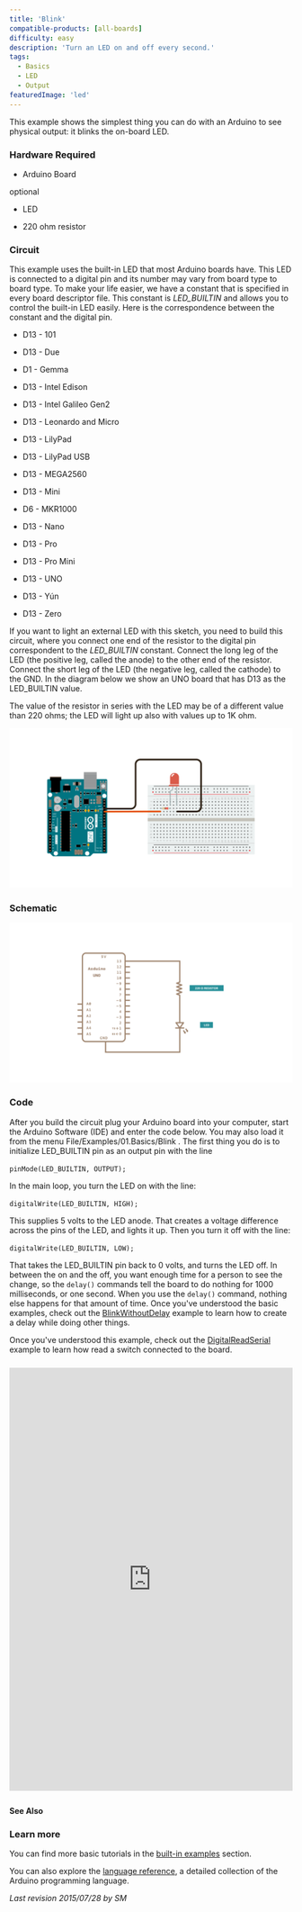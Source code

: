 ```yaml
---
title: 'Blink'
compatible-products: [all-boards]
difficulty: easy
description: 'Turn an LED on and off every second.'
tags: 
  - Basics
  - LED
  - Output
featuredImage: 'led'
---
```


This example shows the simplest thing you can do with an Arduino to see physical output: it blinks the on-board LED.

### Hardware Required

- Arduino Board

optional

- LED

- 220 ohm resistor

### Circuit

This example uses the built-in LED that most Arduino boards have. This LED is connected to a digital pin and its number may vary from board type to board type. To make your life easier, we have a constant that is specified in every board descriptor file. This constant is *LED_BUILTIN* and allows you to control the built-in LED easily. Here is the correspondence between the constant and the digital pin.

- D13 - 101

- D13 - Due

- D1  - Gemma

- D13 - Intel Edison

- D13 - Intel Galileo Gen2

- D13 - Leonardo and Micro

- D13 - LilyPad
- D13 - LilyPad USB

- D13 - MEGA2560
- D13 - Mini

- D6  - MKR1000
- D13 - Nano

- D13 - Pro

- D13 - Pro Mini

- D13 - UNO

- D13 - Yún

- D13 - Zero

If you want to light an external LED with this sketch, you need to build this circuit, where you connect one end of the resistor to the digital pin correspondent to the *LED_BUILTIN* constant.  Connect the long leg of the LED (the positive leg, called the anode) to the other end of the resistor. Connect the short leg of the LED (the negative leg, called the cathode) to the GND. In the diagram below we show an UNO board that has D13 as the LED_BUILTIN value.

The value of the resistor in series with the LED may be of a different value than 220 ohms; the LED will light up also with values up to 1K ohm.

![](assets/circuit.png)

### Schematic

![](assets/schematic.png)

### Code

After you build the circuit plug your Arduino board into your computer, start the Arduino Software (IDE) and enter the code below.  You may also load it from the menu File/Examples/01.Basics/Blink .
The first thing you do is to initialize LED_BUILTIN pin as an output pin with the line

`pinMode(LED_BUILTIN, OUTPUT);`

In the main loop, you turn the LED on with the line:

`digitalWrite(LED_BUILTIN, HIGH);`

This supplies 5 volts to the LED anode.  That creates a voltage difference across the pins of the LED, and lights it up. Then you turn it off with the line:

`digitalWrite(LED_BUILTIN, LOW);`

That takes the LED_BUILTIN pin back to 0 volts, and turns the LED off. In between the on and the off, you want enough time for a person to see the change, so the `delay()` commands tell the board to do nothing for 1000 milliseconds, or one second. When you use the `delay()` command, nothing else happens for that amount of time. Once you've understood the basic examples, check out the [BlinkWithoutDelay](/built-in-examples/digital/BlinkWithoutDelay) example to learn how to create a delay while doing other things.

Once you've understood this example, check out the [DigitalReadSerial](/built-in-examples/basics/DigitalReadSerial) example to learn how read a switch connected to the board.

<iframe class='arduino-sketch-iframe' src='https://create.arduino.cc/example/builtin/01.Basics%5CBlink/Blink/preview?embed&snippet' style='height:752px;width:100%;margin:10px 0' frameborder='0'></iframe>

**See Also**

### Learn more

You can find more basic tutorials in the [built-in examples](/built-in-examples) section.

You can also explore the [language reference](https://www.arduino.cc/reference/en/), a detailed collection of the Arduino programming language.

*Last revision 2015/07/28 by SM*
